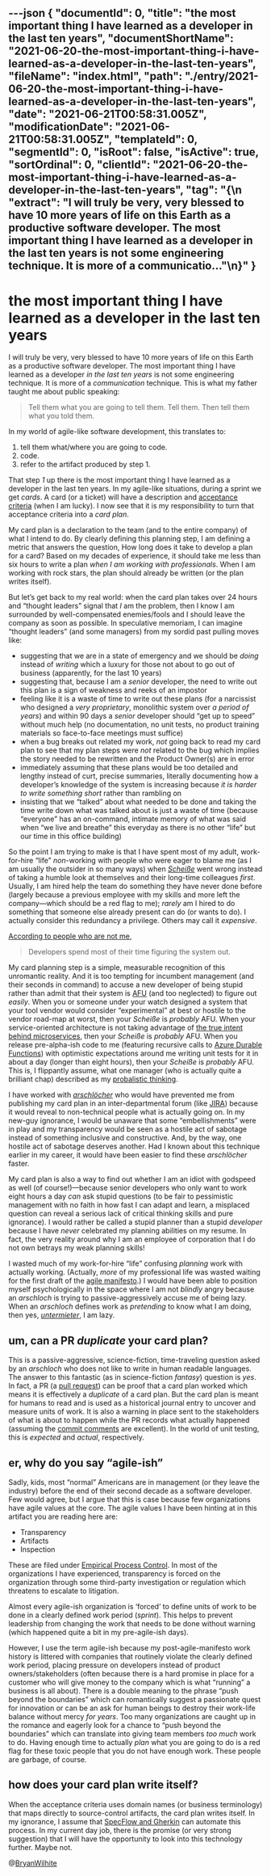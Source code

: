 ---json
{
  "documentId": 0,
  "title": "the most important thing I have learned as a developer in the last ten years",
  "documentShortName": "2021-06-20-the-most-important-thing-i-have-learned-as-a-developer-in-the-last-ten-years",
  "fileName": "index.html",
  "path": "./entry/2021-06-20-the-most-important-thing-i-have-learned-as-a-developer-in-the-last-ten-years",
  "date": "2021-06-21T00:58:31.005Z",
  "modificationDate": "2021-06-21T00:58:31.005Z",
  "templateId": 0,
  "segmentId": 0,
  "isRoot": false,
  "isActive": true,
  "sortOrdinal": 0,
  "clientId": "2021-06-20-the-most-important-thing-i-have-learned-as-a-developer-in-the-last-ten-years",
  "tag": "{\n  \"extract\": \"I will truly be very, very blessed to have 10 more years of life on this Earth as a productive software developer. The most important thing I have learned as a developer in the last ten years is not some engineering technique. It is more of a communicatio…\"\n}"
}
---

# the most important thing I have learned as a developer in the last ten years

I will truly be very, very blessed to have 10 more years of life on this Earth as a productive software developer. The most important thing I have learned as a developer _in the last ten years_ is not some engineering technique. It is more of a _communication_ technique. This is what my father taught me about public speaking:

>Tell them what you are going to tell them. Tell them. Then tell them what you told them.

In my world of agile-like software development, this translates to:

1. tell them what/where you are going to code.
2. code.
3. refer to the artifact produced by step 1.

That step _1_ up there is the most important thing I have learned as a developer in the last ten years. In my agile-like situations, during a sprint we get _cards_. A card (or a ticket) will have a description and [acceptance criteria](https://jelvix.com/blog/user-stories-acceptance-criteria) (when I am lucky). I now see that it is my responsibility to turn that acceptance criteria into a _card plan_.

My card plan is a declaration to the team (and to the entire company) of what I intend to do. By clearly defining this planning step, I am defining a metric that answers the question, How long does it take to develop a plan for a card? Based on my decades of experience, it should take me less than six hours to write a plan _when I am working with professionals_. When I am working with rock stars, the plan should already be written (or the plan writes itself).

But let’s get back to my real world: when the card plan takes over 24 hours and “thought leaders” signal that _I_ am the problem, then I know I am surrounded by well-compensated enemies/fools and I should leave the company as soon as possible. In speculative memoriam, I can imagine “thought leaders” (and some managers) from my sordid past pulling moves like:

- suggesting that we are in a state of emergency and we should be _doing_ instead of _writing_ which a luxury for those not about to go out of business (apparently, for the last 10 years)
- suggesting that, because I am a _senior_ developer, the need to write out this plan is a sign of weakness and reeks of an impostor
- feeling like it is a waste of time to write out these plans (for a narcissist who designed a _very proprietary_, monolithic system over _a period of years_) and within 90 days a _senior_ developer should “get up to speed” without much help (no documentation, no unit tests, no product training materials so face-to-face meetings must suffice)
- when a bug breaks out related my work, _not_ going back to read my card plan to see that my plan steps were _not_ related to the bug which implies the story needed to be rewritten and the Product Owner(s) are in error
- immediately assuming that these plans would be too detailed and lengthy instead of curt, precise summaries, literally documenting how a developer’s knowledge of the system is increasing because _it is harder to write something short_ rather than rambling on
- insisting that we “talked” about what needed to be done and taking the time write down what was talked about is just a waste of time (because “everyone” has an on-command, intimate memory of what was said when “we live and breathe” this everyday as there is no other “life” but our time in this office building)

So the point I am trying to make is that I have spent most of my adult, work-for-hire “life” _non_-working with people who were eager to blame me (as I am usually the outsider in so many ways) when [_Scheiße_](https://dictionary.cambridge.org/dictionary/german-english/scheisse) went wrong instead of taking a humble look at themselves and their long-time colleagues _first_. Usually, I am hired help the team do something they have never done before (largely because a previous employee with my skills and more left the company—which should be a red flag to me); _rarely_ am I hired to do something that someone else already present can do (or wants to do). I actually consider this redundancy a privilege. Others may call it _expensive_.

[According to people who are not me](https://blog.feenk.com/developers-spend-most-of-their-time-figuri-7aj1ocjhe765vvlln8qqbuhto/),

> Developers spend most of their time figuring the system out.

My card planning step is a simple, measurable recognition of this unromantic reality. And it is too tempting for incumbent management (and their seconds in command) to accuse a new developer of being stupid rather than admit that their system is [AFU](https://en.wikipedia.org/wiki/Military_slang) (and too neglected) to figure out _easily_. When you or someone under your watch designed a system that your tool vendor would consider “experimental” at best or hostile to the vendor road-map at worst, then your _Scheiße_ is _probably_ AFU. When your service-oriented architecture is not taking advantage of [the true intent behind microservices](https://www.youtube.com/watch?v=zzMLg3Ys5vI), then your _Scheiße_ is _probably_ AFU. When you release pre-alpha-ish code to me (featuring recursive calls to [Azure Durable Functions](https://docs.microsoft.com/en-us/azure/azure-functions/durable/durable-functions-overview?tabs=csharp)) with optimistic expectations around me writing unit tests for it in about a day (longer than eight hours), then your _Scheiße_ is _probably_ AFU. This is, I flippantly assume, what one manager (who is actually quite a brilliant chap) described as my [probalistic thinking](https://en.wikipedia.org/wiki/Probabilistic_logic).

I have worked with [_arschlöcher_](https://en.wiktionary.org/wiki/Arschloch) who would have prevented me from publishing my card plan in an inter-departmental forum (like [JIRA](https://en.wikipedia.org/wiki/Jira_(software))) because it would reveal to non-technical people what is actually going on. In my new-guy ignorance, I would be unaware that some “embellishments” were in play and my transparency would be seen as a hostile act of sabotage instead of something inclusive and constructive. And, by the way, one hostile act of sabotage deserves another. Had I known about this technique earlier in my career, it would have been easier to find these _arschlöcher_ faster.

My card plan is also a way to find out whether I am an idiot with godspeed as well (of course!)—because senior developers who only want to work eight hours a day _can_ ask stupid questions (to be fair to pessimistic management with no faith in how fast I can adapt and learn, a misplaced question can reveal a serious lack of critical thinking skills and pure ignorance). I would rather be called a stupid planner than a stupid _developer_ because I have _never_ celebrated my planning abilities on my resume. In fact, the very reality around why I am an employee of corporation that I do not own betrays my weak planning skills!

I wasted much of my work-for-hire “life” confusing _planning_ work with actually working. (Actually, _more_ of my professional life was wasted waiting for the first draft of the [agile manifesto](https://en.wikipedia.org/wiki/Agile_software_development#The_Agile_Manifesto).) I would have been able to position myself psychologically in the space where I am not _blindly_ angry because an _arschloch_ is trying to passive-aggressively accuse me of being lazy. When an _arschloch_ defines work as _pretending_ to know what I am doing, then yes, [_untermieter_](https://www.wordhippo.com/what-is/the-meaning-of/german-word-untermieter.html), I am lazy.

## um, can a PR _duplicate_ your card plan?

This is a passive-aggressive, science-fiction, time-traveling question asked by an _arschloch_ who does not like to write in human readable languages. The answer to this fantastic (as in science-fiction _fantasy_) question is _yes_. In fact, a PR (a [pull request](https://de.wikipedia.org/wiki/Pull_Request)) can be proof that a card plan worked which means it is effectively a _duplicate_ of a card plan. But the card plan is meant for humans to read and is used as a historical journal entry to uncover and measure units of work. It is also a warning in place sent to the stakeholders of what is about to happen while the PR records what actually happened (assuming the [commit comments](https://chris.beams.io/posts/git-commit/) are excellent). In the world of unit testing, this is _expected_ and _actual_, respectively.

## er, why do you say “agile-ish”

Sadly, kids, most “normal” Americans are in management (or they leave the industry) before the end of their second decade as a software developer. Few would agree, but I argue that this is case because few organizations have agile values at the core. The agile values I have been hinting at in this artifact you are reading here are:

- Transparency
- Artifacts
- Inspection

These are filed under [Empirical Process Control](https://www.scrumstudy.com/whyscrum/scrum-empirical-process-control). In most of the organizations I have experienced, transparency is forced on the organization through some third-party investigation or regulation which threatens to escalate to litigation.

Almost every agile-ish organization is ‘forced’ to define units of work to be done in a clearly defined work period (_sprint_). This helps to prevent leadership from changing the work that needs to be done without warning (which happened quite a bit in my pre-agile-ish days).

However, I use the term agile-ish because my post-agile-manifesto work history is littered with companies that routinely violate the clearly defined work period, placing pressure on developers instead of product owners/stakeholders (often because there is a hard promise in place for a customer who will give money to the company which is what “running” a business is all about). There is a double meaning to the phrase “push beyond the boundaries” which can romantically suggest a passionate quest for innovation or can be an ask for human beings to destroy their work-life balance without mercy _for years_. Too many organizations are caught up in the romance and eagerly look for a chance to “push beyond the boundaries” which can translate into giving team members _too much_ work to do. Having enough time to actually _plan_ what you are going to do is a red flag for these toxic people that you do not have enough work. These people are garbage, of course.

## how does your card plan write itself?

When the acceptance criteria uses domain names (or business terminology) that maps directly to source-control artifacts, the card plan writes itself. In my ignorance, I assume that [SpecFlow and Gherkin](https://specflow.org/learn/gherkin/) can automate this process. In my current day job, there is the promise (or very strong suggestion) that I will have the opportunity to look into this technology further. Maybe not.

@[BryanWilhite](https://twitter.com/BryanWilhite)
